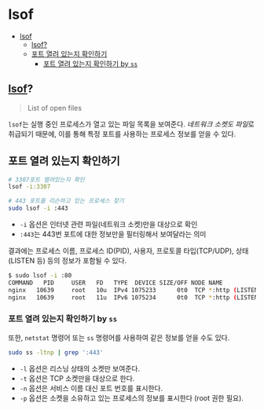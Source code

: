 # lsof

- [lsof](#lsof)
    - [lsof?](#lsof-1)
    - [포트 열려 있는지 확인하기](#포트-열려-있는지-확인하기)
        - [포트 열려 있는지 확인하기 by `ss`](#포트-열려-있는지-확인하기-by-ss)

## [lsof](https://phoenixnap.com/kb/lsof-command)?

> List of open files

`lsof`는 실행 중인 프로세스가 열고 있는 파일 목록을 보여준다.
*네트워크 소켓도 파일*로 취급되기 때문에, 이를 통해 특정 포트를 사용하는 프로세스 정보를 얻을 수 있다.

## 포트 열려 있는지 확인하기

```bash
# 3307포트 열려있는지 확인
lsof -i:3307

# 443 포트를 리슨하고 있는 프로세스 찾기
sudo lsof -i :443
```

- `-i` 옵션은 인터넷 관련 파일(네트워크 소켓)만을 대상으로 확인
- `:443`는 443번 포트에 대한 정보만을 필터링해서 보여달라는 의미

결과에는 프로세스 이름, 프로세스 ID(PID), 사용자, 프로토콜 타입(TCP/UDP), 상태(LISTEN 등) 등의 정보가 포함될 수 있다.

```bash
$ sudo lsof -i :80
COMMAND   PID     USER   FD   TYPE  DEVICE SIZE/OFF NODE NAME
nginx   10639     root   10u  IPv4 1075233      0t0  TCP *:http (LISTEN)
nginx   10639     root   11u  IPv6 1075234      0t0  TCP *:http (LISTEN)
```

### 포트 열려 있는지 확인하기 by `ss`

또한, `netstat` 명령어 또는 `ss` 명령어를 사용하여 같은 정보를 얻을 수도 있다.

```sh
sudo ss -ltnp | grep ':443'
```

- `-l` 옵션은 리스닝 상태의 소켓만 보여준다.
- `-t` 옵션은 TCP 소켓만을 대상으로 한다.
- `-n` 옵션은 서비스 이름 대신 포트 번호를 표시한다.
- `-p` 옵션은 소켓을 소유하고 있는 프로세스의 정보를 표시한다 (root 권한 필요).
